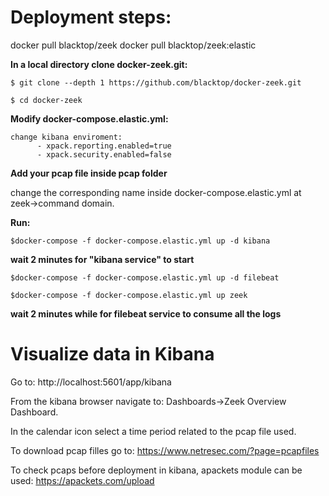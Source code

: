 # Deployment steps:

docker pull blacktop/zeek
docker pull blacktop/zeek:elastic

**In a local directory clone docker-zeek.git:**
```
$ git clone --depth 1 https://github.com/blacktop/docker-zeek.git

$ cd docker-zeek
```
**Modify docker-compose.elastic.yml:**
```
change kibana enviroment:
      - xpack.reporting.enabled=true
      - xpack.security.enabled=false
```
**Add your pcap file inside pcap folder**

 change the corresponding name inside docker-compose.elastic.yml at zeek->command domain.

**Run:**
```
$docker-compose -f docker-compose.elastic.yml up -d kibana
```
**wait 2 minutes for "kibana service" to start**
```
$docker-compose -f docker-compose.elastic.yml up -d filebeat

$docker-compose -f docker-compose.elastic.yml up zeek
```
**wait 2 minutes while for filebeat service to consume all the logs**

# Visualize data in Kibana 
Go to: 
http://localhost:5601/app/kibana 

From the kibana browser navigate to: Dashboards->Zeek Overview Dashboard.

In the calendar icon select a time period related to the pcap file used.

To download pcap filles go to:
https://www.netresec.com/?page=pcapfiles

To check pcaps before deployment in kibana, apackets module can be used:
https://apackets.com/upload


